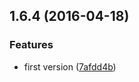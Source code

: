 <a name="1.6.4"></a>
## 1.6.4 (2016-04-18)


### Features

* first version ([7afdd4b](https://github.com/ploverjs/plover-module-resolver/commit/7afdd4b))




